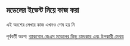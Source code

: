 ## মডেলের ইভেন্ট নিয়ে কাজ করা

এই অংশের লেখার কাজ এখনও শেষ হয় নি 

পূর্ববর্তী অংশ: [ব্যাকবোন.জেএস মডেলের কিছু চমৎকার এবং উপকারী মেথড](bb101p6.html)
 